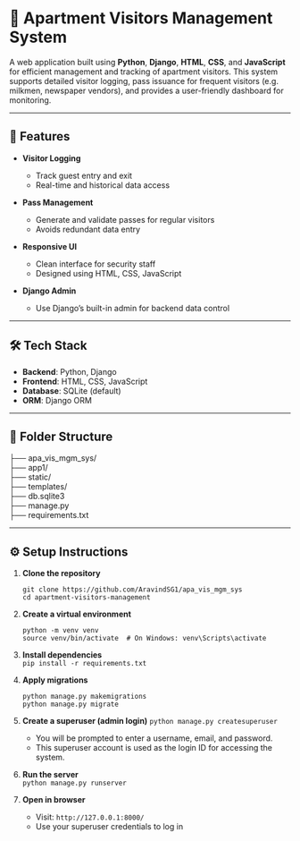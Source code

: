 # 🏢 Apartment Visitors Management System

A web application built using **Python**, **Django**, **HTML**, **CSS**, and **JavaScript** for efficient management and tracking of apartment visitors. This system supports detailed visitor logging, pass issuance for frequent visitors (e.g. milkmen, newspaper vendors), and provides a user-friendly dashboard for monitoring.

---

## 🚀 Features

- **Visitor Logging**
  - Track guest entry and exit
  - Real-time and historical data access

- **Pass Management**
  - Generate and validate passes for regular visitors
  - Avoids redundant data entry

- **Responsive UI**
  - Clean interface for security staff
  - Designed using HTML, CSS, JavaScript

- **Django Admin**
  - Use Django’s built-in admin for backend data control

---

## 🛠️ Tech Stack

- **Backend**: Python, Django  
- **Frontend**: HTML, CSS, JavaScript  
- **Database**: SQLite (default)  
- **ORM**: Django ORM  

---

## 📁 Folder Structure

├── apa_vis_mgm_sys/  
├── app1/  
├── static/  
├── templates/  
├── db.sqlite3  
├── manage.py  
├── requirements.txt  


---

## ⚙️ Setup Instructions

1. **Clone the repository**
   ```
   git clone https://github.com/AravindSG1/apa_vis_mgm_sys
   cd apartment-visitors-management
   ```

2. **Create a virtual environment**
    ```
    python -m venv venv
    source venv/bin/activate  # On Windows: venv\Scripts\activate
    ```

3. **Install dependencies**  
    `pip install -r requirements.txt`

4. **Apply migrations** 
    ``` 
    python manage.py makemigrations
    python manage.py migrate
    ```
5. **Create a superuser (admin login)**
   `python manage.py createsuperuser`  
   - You will be prompted to enter a username, email, and password.
   - This superuser account is used as the login ID for accessing the system.

6. **Run the server**  
    `python manage.py runserver`

7. **Open in browser**  
   - Visit: `http://127.0.0.1:8000/`
   - Use your superuser credentials to log in